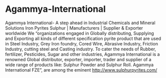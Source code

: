 # Agammya-International
Agammya International- A step ahead in Industrial Chemicals and Mineral Solutions Iron Pyrites Sulphur | Manufacturers | Supplier &amp; Exporter worldwide We  “organizations engaged in Globally distributing, Supplying and Exporting all kinds of different specification pyrite product  that are used in Steel Industry, Grey Iron foundry, Cored Wire, Abrasive Industry, Friction Industry, cutting steel and Casting industry. To cater the needs of Rubber, fertilizer, Pesticides, Sugar and other industries, Agammya International is a renowned Global distributor, exporter, importer, trader and supplier of a wide range of products like: Sulphur Powder and Sulphur Roll. Agammya International FZE”, are among the eminent  http://www.sulphurpyrites.com/
